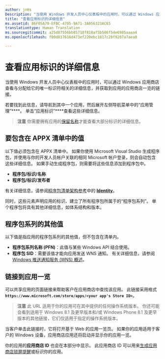 ```yaml
---
author: jnHs
Description: "当使用 Windows 开发人员中心仪表板中的应用时，可以通过 Windows 应用商店查看与分配给它的唯一标识符相关的详细信息，并获取到应用的应用商店一览的链接。"
title: "查看应用标识的详细信息"
ms.assetid: 86F05A79-EFBC-4705-9A71-3A056323AC65
translationtype: Human Translation
ms.sourcegitcommit: a25d87556bb85718f818af5b586f54e6985aaaa4
ms.openlocfilehash: f00d817616d473ef220ebc1817c2bf9207a7aea0

---
```


# 查看应用标识的详细信息


当使用 Windows 开发人员中心仪表板中的应用时，可以通过 Windows 应用商店查看与分配给它的唯一标识符相关的详细信息，并获取到应用的应用商店一览的链接。

若要找到此信息，请导航到其中一个应用，然后展开左侧导航菜单中的“应用管理”****。 单击“应用标识”****查看这些详细信息。

> **注意** 你需要拥有应用的[保留名称](create-your-app-by-reserving-a-name.md)才能查看大部分标识的详细信息。

## 要包含在 APPX 清单中的值


以下值必须包含在 APPX 清单中。 如果你使用 Microsoft Visual Studio 生成程序包，并使用与你的开发人员帐户关联的相同 Microsoft 帐户登录，则会自动包含这些详细信息。 如果手动生成程序包，则需要将这些信息添加到程序包中。

-   **程序包/标识/名称**
-   **程序包/标识/发布者**

有关详细信息，请参阅[程序包清单架构参考](https://msdn.microsoft.com/library/windows/apps/br211473)中的 [**Identity**](https://msdn.microsoft.com/library/windows/apps/br211441)。

同时，这些元素声明应用的标识、建立了所有程序包所属于的“程序包系列”。 单个程序包将具有其他详细信息，如体系结构和版本。

## 程序包系列的其他值


以下值是指应用的程序包系列的其他值，但不包含在清单内。

-   **程序包系列名称 (PFN)**：此值与某些 Windows API 结合使用。
-   **程序包 SID**：需要该值才能向应用发送 WNS 通知。 有关详细信息，请参阅 [Windows 推送通知服务 (WNS) 概述](https://msdn.microsoft.com/library/windows/apps/mt187203)。

## 链接到应用一览

可以共享应用的页面链接来帮助客户在应用商店中查找该应用。 此链接采用格式 **`https://www.microsoft.com/store/apps/<your app's Store ID>`**。

> **注意** 此 URL 适用于你的应用可在其中提供的任何操作系统版本。 你还可能会看到适用于 Windows 8.1 及更早版本和/或 Windows Phone 8.1 及更早版本的其他链接，它们仅适用于指定的操作系统版本。

当客户单击此链接时，它将打开基于 Web 的应用一览页。 如果你的应用适用于客户的 Windows 设备，应用商店应用还将启动并显示你的应用一览。

你的应用的**应用商店 ID** 也会在本部分中显示。 此应用商店 ID 可以用来[生成应用商店锁屏提醒](http://go.microsoft.com/fwlink/p/?LinkId=534236)或标识你的应用。

 

 







<!--HONumber=Jun16_HO4-->


